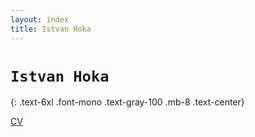 ```yaml
---
layout: index
title: Istvan Hoka
---
```


# `Istvan Hoka`
{: .text-6xl .font-mono .text-gray-100 .mb-8 .text-center}

<div class="text-center">
<a href="cv" class="text-xl text-blue-400 hover:text-blue-300 underline">CV</a>
</div>
